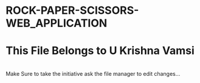 # ROCK-PAPER-SCISSORS-WEB_APPLICATION
<h1>This File Belongs to U Krishna Vamsi</h1>
<br>
Make Sure to take the initiative ask the file manager to edit changes...
